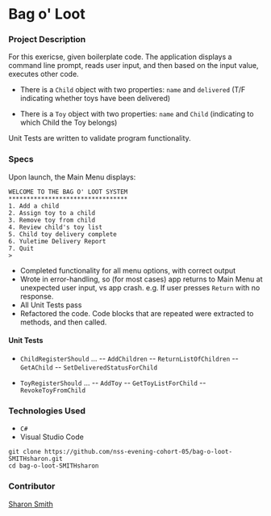 # Bag o' Loot

### Project Description 

For this exericse, given boilerplate code. The application displays a command line prompt, reads user input, and then based on the input value, executes other code. 

- There is a `Child` object with two properties: `name` and `delivered` (T/F indicating whether toys have been delivered)

- There is a `Toy` object with two properties: `name` and `Child` (indicating to which Child the Toy belongs)

Unit Tests are written to validate program functionality. 


### Specs
Upon launch, the Main Menu displays:
```
WELCOME TO THE BAG O' LOOT SYSTEM
*********************************
1. Add a child
2. Assign toy to a child
3. Remove toy from child
4. Review child's toy list
5. Child toy delivery complete
6. Yuletime Delivery Report
7. Quit
> 
```

- Completed functionality for all menu options, with correct output
- Wrote in error-handling, so (for most cases) app returns to Main Menu at unexpected user input, vs app crash. e.g. If user presses `Return` with no response. 
- All Unit Tests pass
- Refactored the code. Code blocks that are repeated were extracted to methods, and then called. 

#### Unit Tests
- `ChildRegisterShould` ...
  -- `AddChildren`
  -- `ReturnListOfChildren`
  -- `GetAChild`
  -- `SetDeliveredStatusForChild`
  
- `ToyRegisterShould` ... 
  -- `AddToy`
  -- `GetToyListForChild`
  -- `RevokeToyFromChild`


### Technologies Used
- `C#`
- Visual Studio Code


```
git clone https://github.com/nss-evening-cohort-05/bag-o-loot-SMITHsharon.git
cd bag-o-loot-SMITHsharon
```

### Contributor
[Sharon Smith](https://github.com/SMITHsharon)
